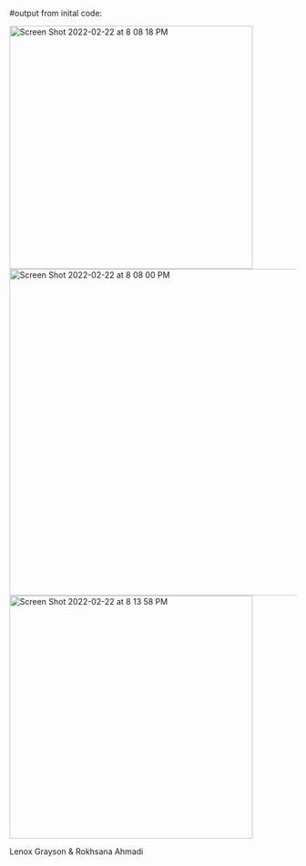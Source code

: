 #output from inital code:

<img width="427" alt="Screen Shot 2022-02-22 at 8 08 18 PM" src="https://user-images.githubusercontent.com/63032682/155246167-78acd267-5be4-4b9b-a4bd-f7802b0f2d50.png">
<img width="574" alt="Screen Shot 2022-02-22 at 8 08 00 PM" src="https://user-images.githubusercontent.com/63032682/155246168-e9afbc69-3670-41bd-9caf-696cd1485074.png">
<img width="427" alt="Screen Shot 2022-02-22 at 8 13 58 PM" src="https://user-images.githubusercontent.com/63032682/155246551-953ee30e-a479-4b5b-9915-4f0f513de739.png">

Lenox Grayson & Rokhsana Ahmadi
